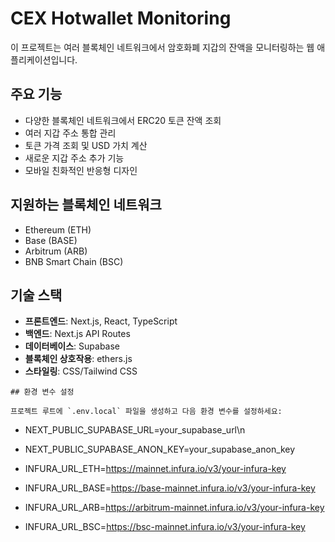 
# CEX Hotwallet Monitoring

이 프로젝트는 여러 블록체인 네트워크에서 암호화폐 지갑의 잔액을 모니터링하는 웹 애플리케이션입니다.

## 주요 기능

- 다양한 블록체인 네트워크에서 ERC20 토큰 잔액 조회
- 여러 지갑 주소 통합 관리
- 토큰 가격 조회 및 USD 가치 계산
- 새로운 지갑 주소 추가 기능
- 모바일 친화적인 반응형 디자인

## 지원하는 블록체인 네트워크

- Ethereum (ETH)
- Base (BASE)
- Arbitrum (ARB)
- BNB Smart Chain (BSC)

## 기술 스택

- **프론트엔드**: Next.js, React, TypeScript
- **백엔드**: Next.js API Routes
- **데이터베이스**: Supabase
- **블록체인 상호작용**: ethers.js
- **스타일링**: CSS/Tailwind CSS
```
## 환경 변수 설정

프로젝트 루트에 `.env.local` 파일을 생성하고 다음 환경 변수를 설정하세요:

```
- NEXT_PUBLIC_SUPABASE_URL=your_supabase_url\n
- NEXT_PUBLIC_SUPABASE_ANON_KEY=your_supabase_anon_key

- INFURA_URL_ETH=https://mainnet.infura.io/v3/your-infura-key
- INFURA_URL_BASE=https://base-mainnet.infura.io/v3/your-infura-key
- INFURA_URL_ARB=https://arbitrum-mainnet.infura.io/v3/your-infura-key
- INFURA_URL_BSC=https://bsc-mainnet.infura.io/v3/your-infura-key

```

